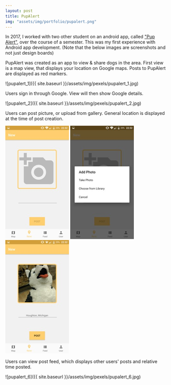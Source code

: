 ```yaml
---
layout: post
title: PupAlert 
img: "assets/img/portfolio/pupalert.png"
---
```


In 2017, I worked with two other student on an android app, called ["Pup Alert"](https://github.com/TeamMimosa/PupAlert-android), over the course of a semester. 
This was my first experience with Android app development. (Note that the below images are screenshots and not just design boards)

PupAlert was created as an app to view & share dogs in the area. First view is a map view, that displays your location on Google maps. Posts to PupAlert are displayed as red markers. 

![pupalert_1]({{ site.baseurl }}/assets/img/pexels/pupalert_1.jpg)

Users sign in through Google. View will then show Google details.

![pupalert_2]({{ site.baseurl }}/assets/img/pexels/pupalert_2.jpg)

Users can post picture, or upload from gallery. General location is displayed at the time of post creation.

<div id='masonry' class="grid">
<div class="grid-sizer"></div>
<div class="gutter-sizer"></div>
  <img src="assets/img/pexels/pupalert_3.jpg" alt="" class="grid-item" style="padding: 0;">
  <img src="assets/img/pexels/pupalert_4.jpg" alt="" class="grid-item" style="padding: 0;">
  <img src="assets/img/pexels/pupalert_5.jpg" alt="" class="grid-item" style="padding: 0;">
</div> 

Users can view post feed, which displays other users' posts and relative time posted. 

![pupalert_6]({{ site.baseurl }}/assets/img/pexels/pupalert_6.jpg)



